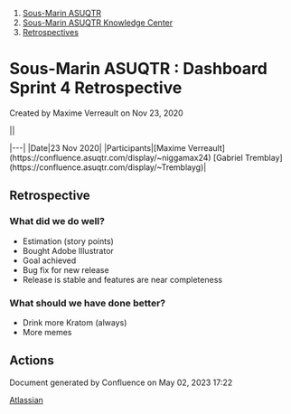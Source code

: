 1. [Sous-Marin ASUQTR](index.html)
2. [Sous-Marin ASUQTR Knowledge Center](Sous-Marin-ASUQTR-Knowledge-Center_5144578.html)
3. [Retrospectives](Retrospectives_39223358.html)

# Sous-Marin ASUQTR : Dashboard Sprint 4 Retrospective

Created by Maxime Verreault on Nov 23, 2020

||
<colgroup><col /><col /></colgroup>|---|
|Date|<time>23 Nov 2020</time>|
|Participants|[Maxime Verreault](https://confluence.asuqtr.com/display/~niggamax24) [Gabriel Tremblay](https://confluence.asuqtr.com/display/~Tremblayg)|
  

## Retrospective

### What did we do well?

* Estimation (story points)
* Bought Adobe Illustrator
* Goal achieved
* Bug fix for new release
* Release is stable and features are near completeness

### What should we have done better?

* Drink more Kratom (always)
* More memes

## Actions

Document generated by Confluence on May 02, 2023 17:22

[Atlassian](https://www.atlassian.com/)